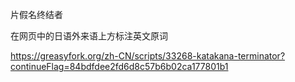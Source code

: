 片假名终结者

在网页中的日语外来语上方标注英文原词

https://greasyfork.org/zh-CN/scripts/33268-katakana-terminator?continueFlag=84bdfdee2fd6d8c57b6b02ca177801b1































































